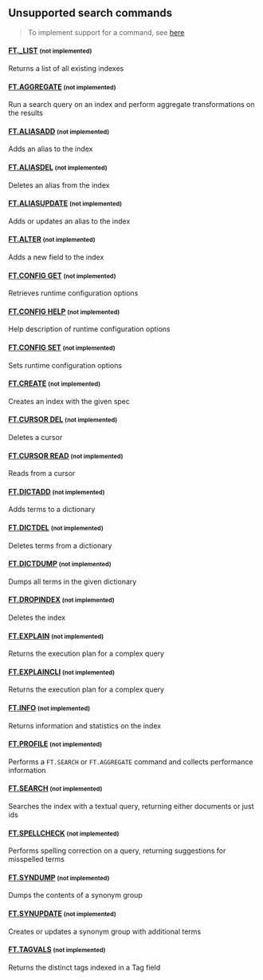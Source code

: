 
## Unsupported search commands 
> To implement support for a command, see [here](/guides/implement-command/) 

#### [FT._LIST](https://redis.io/commands/ft._list/) <small>(not implemented)</small>

Returns a list of all existing indexes

#### [FT.AGGREGATE](https://redis.io/commands/ft.aggregate/) <small>(not implemented)</small>

Run a search query on an index and perform aggregate transformations on the results

#### [FT.ALIASADD](https://redis.io/commands/ft.aliasadd/) <small>(not implemented)</small>

Adds an alias to the index

#### [FT.ALIASDEL](https://redis.io/commands/ft.aliasdel/) <small>(not implemented)</small>

Deletes an alias from the index

#### [FT.ALIASUPDATE](https://redis.io/commands/ft.aliasupdate/) <small>(not implemented)</small>

Adds or updates an alias to the index

#### [FT.ALTER](https://redis.io/commands/ft.alter/) <small>(not implemented)</small>

Adds a new field to the index

#### [FT.CONFIG GET](https://redis.io/commands/ft.config-get/) <small>(not implemented)</small>

Retrieves runtime configuration options

#### [FT.CONFIG HELP](https://redis.io/commands/ft.config-help/) <small>(not implemented)</small>

Help description of runtime configuration options

#### [FT.CONFIG SET](https://redis.io/commands/ft.config-set/) <small>(not implemented)</small>

Sets runtime configuration options

#### [FT.CREATE](https://redis.io/commands/ft.create/) <small>(not implemented)</small>

Creates an index with the given spec

#### [FT.CURSOR DEL](https://redis.io/commands/ft.cursor-del/) <small>(not implemented)</small>

Deletes a cursor

#### [FT.CURSOR READ](https://redis.io/commands/ft.cursor-read/) <small>(not implemented)</small>

Reads from a cursor

#### [FT.DICTADD](https://redis.io/commands/ft.dictadd/) <small>(not implemented)</small>

Adds terms to a dictionary

#### [FT.DICTDEL](https://redis.io/commands/ft.dictdel/) <small>(not implemented)</small>

Deletes terms from a dictionary

#### [FT.DICTDUMP](https://redis.io/commands/ft.dictdump/) <small>(not implemented)</small>

Dumps all terms in the given dictionary

#### [FT.DROPINDEX](https://redis.io/commands/ft.dropindex/) <small>(not implemented)</small>

Deletes the index

#### [FT.EXPLAIN](https://redis.io/commands/ft.explain/) <small>(not implemented)</small>

Returns the execution plan for a complex query

#### [FT.EXPLAINCLI](https://redis.io/commands/ft.explaincli/) <small>(not implemented)</small>

Returns the execution plan for a complex query

#### [FT.INFO](https://redis.io/commands/ft.info/) <small>(not implemented)</small>

Returns information and statistics on the index

#### [FT.PROFILE](https://redis.io/commands/ft.profile/) <small>(not implemented)</small>

Performs a `FT.SEARCH` or `FT.AGGREGATE` command and collects performance information

#### [FT.SEARCH](https://redis.io/commands/ft.search/) <small>(not implemented)</small>

Searches the index with a textual query, returning either documents or just ids

#### [FT.SPELLCHECK](https://redis.io/commands/ft.spellcheck/) <small>(not implemented)</small>

Performs spelling correction on a query, returning suggestions for misspelled terms

#### [FT.SYNDUMP](https://redis.io/commands/ft.syndump/) <small>(not implemented)</small>

Dumps the contents of a synonym group

#### [FT.SYNUPDATE](https://redis.io/commands/ft.synupdate/) <small>(not implemented)</small>

Creates or updates a synonym group with additional terms

#### [FT.TAGVALS](https://redis.io/commands/ft.tagvals/) <small>(not implemented)</small>

Returns the distinct tags indexed in a Tag field


